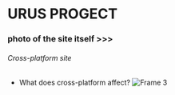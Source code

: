 # URUS PROGECT 
### photo of the site itself >>>
###### Cross-platform site
 - What does cross-platform affect?
![Frame 3](https://github.com/user-attachments/assets/0f9a9069-ec2c-45a8-88d5-40ba9ef92bb2)
